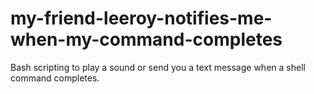 # my-friend-leeroy-notifies-me-when-my-command-completes
Bash scripting to play a sound or send you a text message when a shell command completes.
